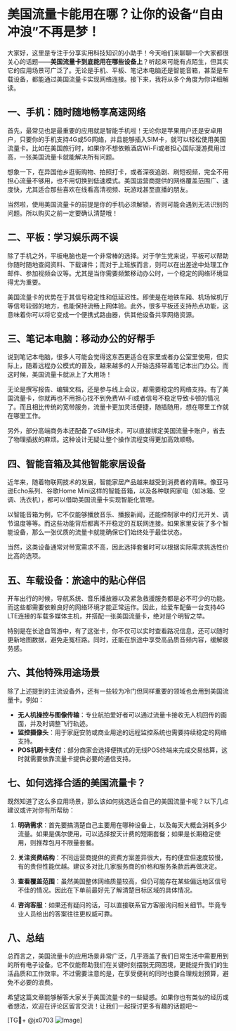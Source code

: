 # 美国流量卡能用在哪？让你的设备“自由冲浪”不再是梦！

大家好，这里是专注于分享实用科技知识的小助手！今天咱们来聊聊一个大家都很关心的话题——**美国流量卡到底能用在哪些设备上**？听起来可能有点陌生，但其实它的应用场景可广泛了。无论是手机、平板、笔记本电脑还是智能音箱，甚至是车载设备，都能通过美国流量卡实现网络连接。接下来，我将从多个角度为你详细解读。

## 一、手机：随时随地畅享高速网络

首先，最常见也是最重要的应用就是智能手机啦！无论你是苹果用户还是安卓用户，只要你的手机支持4G或5G网络，并且能够插入SIM卡，就可以轻松使用美国流量卡。比如在美国旅行时，如果你不想依赖酒店Wi-Fi或者担心国际漫游费用过高，一张美国流量卡就能解决所有问题。

想象一下，在异国他乡逛街购物、拍照打卡，或者深夜追剧、刷短视频，完全不用担心流量不够用，也不用切换到低速模式。美国运营商提供的网络覆盖范围广、速度快，尤其适合那些喜欢在线看高清视频、玩游戏甚至直播的朋友。

当然啦，使用美国流量卡的前提是你的手机必须解锁，否则可能会遇到无法识别的问题。所以购买之前一定要确认清楚哦！

## 二、平板：学习娱乐两不误

除了手机之外，平板电脑也是一个非常棒的选择。对于学生党来说，平板可以帮助你随时随地查阅资料、下载课件；而对于上班族而言，则可以在出差途中处理工作邮件、参加视频会议等。尤其是当你需要频繁移动办公时，一个稳定的网络环境显得尤为重要。

美国流量卡的优势在于其信号稳定性和低延迟性。即使是在地铁车厢、机场候机厅等信号较弱的地方，也能保持流畅上网体验。此外，很多平板还支持热点功能，这意味着你可以将它变成一个便携式路由器，供其他设备共享网络资源。

## 三、笔记本电脑：移动办公的好帮手

说到笔记本电脑，很多人可能会觉得这东西更适合在家里或者办公室里使用，但实际上，随着远程办公模式的普及，越来越多的人开始选择带着笔记本出门办公。而这时候，美国流量卡就派上了大用场！

无论是撰写报告、编辑文档，还是参与线上会议，都需要稳定的网络支持。有了美国流量卡，你就再也不用担心找不到免费Wi-Fi或者信号不稳定导致卡顿的情况了。而且相比传统的宽带服务，流量卡更加灵活便捷，随插随用，想在哪里工作就在哪里工作。

另外，部分高端商务本还配备了eSIM技术，可以直接绑定美国流量卡账户，省去了物理插拔的麻烦。这种设计无疑让整个操作流程变得更加高效顺畅。

## 四、智能音箱及其他智能家居设备

近年来，随着物联网技术的发展，智能家居产品越来越受到消费者的青睐。像亚马逊Echo系列、谷歌Home Mini这样的智能音箱，以及各种联网家电（如冰箱、空调、洗衣机），都可以借助美国流量卡实现智能化管理。

以智能音箱为例，它不仅能够播放音乐、播报新闻，还能控制家中的灯光开关、调节温度等等。而这些功能背后都离不开稳定的互联网连接。如果家里安装了多个智能设备，那么一张优质的流量卡就能确保它们始终处于最佳状态。

当然，这类设备通常对带宽需求不高，因此选择套餐时可以根据实际需求挑选性价比高的选项。

## 五、车载设备：旅途中的贴心伴侣

开车出行的时候，导航系统、音乐播放器以及紧急救援服务都是必不可少的功能。而这些都需要依赖良好的网络环境才能正常运作。因此，给爱车配备一台支持4G LTE连接的车载多媒体主机，并搭配一张美国流量卡，绝对是个明智之举。

特别是在长途自驾游中，有了这张卡，你不仅可以实时查看路况信息，还可以随时更新地图数据，避免走冤枉路。同时，还能在旅途中享受高品质音频内容，缓解疲劳感。

## 六、其他特殊用途场景

除了上述提到的主流设备外，还有一些较为冷门但同样重要的领域也会用到美国流量卡。例如：

- **无人机操控与图像传输**：专业航拍爱好者可以通过流量卡接收无人机回传的画面，并及时调整飞行轨迹。
- **监控摄像头**：用于家庭安防或商业用途的远程监控系统也需要持续稳定的网络支持。
- **POS机刷卡支付**：部分商家会选择便携式的无线POS终端来完成交易结算，这时就需要依靠流量卡提供必要的通信支持。

## 七、如何选择合适的美国流量卡？

既然知道了这么多应用场景，那么该如何挑选适合自己的美国流量卡呢？以下几点建议或许对你有所帮助：

1. **明确需求**：首先要搞清楚自己主要用在哪种设备上，以及每天大概会消耗多少流量。如果是偶尔使用，可以选择按天计费的短期套餐；如果是长期稳定使用，则推荐包月不限量套餐。

2. **关注资费结构**：不同运营商提供的资费方案差异很大，有的便宜但速度较慢，有的贵但性能优越。建议多对比几家服务商的价格和服务条款后再做决定。

3. **查看覆盖范围**：虽然美国整体网络质量较高，但仍可能存在某些偏远地区信号不佳的情况。因此在下单前最好先了解清楚目标区域的具体情况。

4. **咨询客服**：如果还有疑问的话，可以直接联系官方客服询问相关细节。毕竟专业人员给出的答案往往更权威可靠。

## 八、总结

总而言之，美国流量卡的应用场景非常广泛，几乎涵盖了我们日常生活中需要用到的所有电子设备。它不仅能帮助我们在关键时刻摆脱无网困境，更能提升我们的生活品质和工作效率。不过需要注意的是，在享受便利的同时也要合理规划预算，避免不必要的浪费。

希望这篇文章能够解答大家关于美国流量卡的一些疑惑。如果你也有类似的经历或者想法，欢迎在评论区留言交流！让我们一起探讨更多有趣的话题吧～

[TG💪+ @jx0703 ![Image](https://github.com/user-attachments/assets/dbca1d08-cadb-493c-b0ec-ad6f7a83f270)]